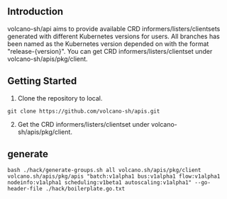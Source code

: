 ## Introduction
volcano-sh/api aims to provide available CRD informers/listers/clientsets generated with different Kubernetes versions for
users. All branches has been named as the Kubernetes version depended on with the format "release-{version}". You can get
CRD informers/listers/clientset under volcano-sh/apis/pkg/client.
## Getting Started
1. Clone the repository to local.
```shell
git clone https://github.com/volcano-sh/apis.git
```
2. Get the CRD informers/listers/clientset under volcano-sh/apis/pkg/client.

## generate

```shell
bash ./hack/generate-groups.sh all volcano.sh/apis/pkg/client volcano.sh/apis/pkg/apis "batch:v1alpha1 bus:v1alpha1 flow:v1alpha1 nodeinfo:v1alpha1 scheduling:v1beta1 autoscaling:v1alpha1" --go-header-file ./hack/boilerplate.go.txt
```
